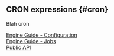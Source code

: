 ## CRON expressions {#cron}

Blah cron 

<div class="short-links">
	<a href="${docBaseUrl}/engine-guide/configuration/advanced-configuration.html#cron-expression"
		target="_blank" rel="noopener noreferrer">
		<i class="si si-book"></i> Engine Guide - Configuration
	</a>
</div>
<div class="short-links">
	<a href="${docBaseUrl}/engine-guide/reference/engine-cockpit/monitor.html#jobs"
		target="_blank" rel="noopener noreferrer">
		<i class="si si-book"></i> Engine Guide - Jobs
	</a>
</div>
<div class="short-links">
	<a href="${docBaseUrl}/public-api/ch/ivyteam/ivy/process/beans/IPoller.html"
		target="_blank" rel="noopener noreferrer">
		<i class="si si-book"></i> Public API
	</a>
</div>


